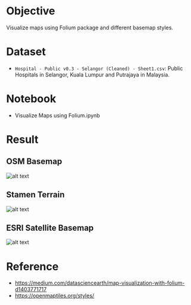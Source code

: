 # Objective
Visualize maps using Folium package and different basemap styles.

# Dataset
- `Hospital - Public v0.3 - Selangor (Cleaned) - Sheet1.csv`: Public Hospitals in Selangor, Kuala Lumpur and Putrajaya in Malaysia.

# Notebook
- Visualize Maps using Folium.ipynb

# Result
## OSM Basemap
![alt text](https://github.com/muz-rdm/Visualize-Maps-Folium/blob/main/image/Public_Hospital_OSM.png?raw=true)

## Stamen Terrain
![alt text](https://github.com/muz-rdm/Visualize-Maps-Folium/blob/main/image/Public_Hospital_Stamen_Terrain.png?raw=true)

## ESRI Satellite Basemap
![alt text](https://github.com/muz-rdm/Visualize-Maps-Folium/blob/main/image/Public_Hospital_ESRI_Satellite.png?raw=true)

# Reference
- https://medium.com/datasciencearth/map-visualization-with-folium-d1403771717
- https://openmaptiles.org/styles/
